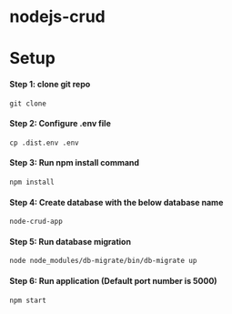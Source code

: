 # nodejs-crud

# Setup

#### Step 1: clone git repo

```
git clone 
```
#### Step 2: Configure .env file

```
cp .dist.env .env
```
#### Step 3: Run npm install command

```
npm install
```
#### Step 4: Create database with the below database name

```
node-crud-app
```
#### Step 5: Run database migration

```
node node_modules/db-migrate/bin/db-migrate up
```
#### Step 6: Run application (Default port number is 5000)

```
npm start
```



